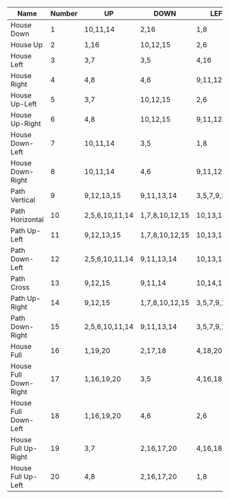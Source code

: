 |Name|Number|UP|DOWN|LEFT|RIGHT|
|----|------|--|----|----|-----|
|House Down|1|10,11,14|2,16|1,8|1,7|
|House Up|2|1,16|10,12,15|2,6|2,5|
|House Left|3|3,7|3,5|4,16|9,11,12|
|House Right|4|4,8|4,6|9,11,12|3,16|
|House Up-Left|5|3,7|10,12,15|2,6|9,14,15|
|House Up-Right|6|4,8|10,12,15|9,11,12|2,5|
|House Down-Left|7|10,11,14|3,5|1,8|9,14,15|
|House Down-Right|8|10,11,14|4,6|9,11,12|1,7|
|Path Vertical|9|9,12,13,15|9,11,13,14|3,5,7,9,11,12|4,6,8,9,14,15|
|Path Horizontal|10|2,5,6,10,11,14|1,7,8,10,12,15|10,13,14,15|10,11,12,13|
|Path Up-Left|11|9,12,13,15|1,7,8,10,12,15|10,13,14,15|4,6,8,9,14,15|
|Path Down-Left|12|2,5,6,10,11,14|9,11,13,14|10,13,14,15|4,6,8,9,14,15|
|Path Cross|13|9,12,15|9,11,14|10,14,15|10,11,12|
|Path Up-Right|14|9,12,15|1,7,8,10,12,15|3,5,7,9,11,12|10,11,12,13|
|Path Down-Right|15|2,5,6,10,11,14|9,11,13,14|3,5,7,9,11,12|10,11,12,13|
|House Full|16|1,19,20|2,17,18|4,18,20|3,17,19|
|House Full Down-Right|17|1,16,19,20|3,5|4,16,18,20|2,5|
|House Full Down-Left|18|1,16,19,20|4,6|2,6|3,16,17,19|
|House Full Up-Right|19|3,7|2,16,17,20|4,16,18,20|1,7|
|House Full Up-Left|20|4,8|2,16,17,20|1,8|3,16,17,19|